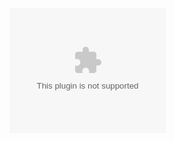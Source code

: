 

<embed type="../assets/report_GridTr.html"
       src="/media/cc0-videos/flower.mp4"
       width="250"
       height="200">

[^1]: 🟡 PositionalEncoding: 
            https://e2eml.school/transformers.html
[^2]: 🟡 PositionalEncoding: 
            https://github.com/tensorflow/tensor2tensor/issues/1591
[^3]: 🟢 PositionalEncoding: 
            https://kazemnejad.com/blog/transformer_architecture_positional_encoding/
[^4]: 🟡 BatchNorm: 
            https://colab.research.google.com/drive/1Sw2GXJmylz9DvtPaBfJIeutoXNISelZy?usp=sharing
[^5]: 🟢 BatchNorm: 
            https://e2eml.school/batch_normalization.html
[^6]: 🟡 How BatchNorm Helps? 
            https://arxiv.org/pdf/1805.11604.pdf
[^7]: 🟡 Understanding BatchNorm: 
            https://proceedings.neurips.cc/paper/2018/file/36072923bfc3cf47745d704feb489480-Paper.pdf
[^8]: 🟡 Batch-ReNorm: 
            https://arxiv.org/pdf/1702.03275.pdf
[^9]: 🟡 StreamingNorm: 
            https://arxiv.org/pdf/1610.06160.pdf
[^10]: 🟡 Online Norm: 
            https://proceedings.neurips.cc/paper/2019/file/cb3ce9b06932da6faaa7fc70d5b5d2f4-Paper.pdf
[^11]: 🟢 How optimization works: 
            https://e2eml.school/how_optimization_works_1.html
[^12]: 🟢 How optimization works:
            https://e2eml.school/how_optimization_works_2.html
[^13]: 🟢 Optimizing a linear model:
            https://e2eml.school/how_optimization_works_3.html
[^14]: 🟢 Optimizing complex models:
            https://e2eml.school/how_optimization_works_4.html
[^15]: 🟢 EINSUM: 
            https://obilaniu6266h16.wordpress.com/2016/02/04/einstein-summation-in-numpy/
[^16]: 🟢 EINSUM: 
            https://rockt.github.io/2018/04/30/einsum
[^17]: 🟢 EINSUM: 
            https://ajcr.net/Basic-guide-to-einsum/
[^18]: 🟢 einops: 
            https://einops.rocks/
[^19]: 🟢 einops EXAMPLES: 
            http://einops.rocks/pytorch-examples.html
[^20]: 🟢 EINSUM / einops / PyTorch:
            https://theaisummer.com/einsum-attention/
